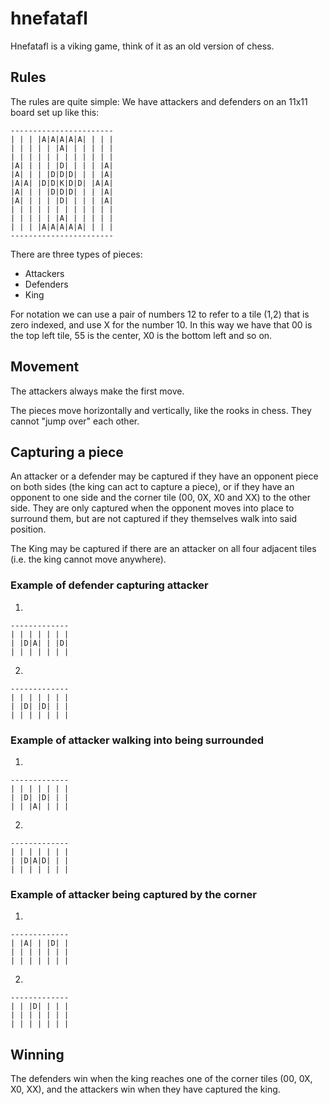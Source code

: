 # hnefatafl

Hnefatafl is a viking game, think of it as an old version of chess.

## Rules

The rules are quite simple: We have attackers and defenders on an 11x11 board set up like this:

```
-----------------------
| | | |A|A|A|A|A| | | |
| | | | | |A| | | | | |
| | | | | | | | | | | |
|A| | | | |D| | | | |A|
|A| | | |D|D|D| | | |A|
|A|A| |D|D|K|D|D| |A|A|
|A| | | |D|D|D| | | |A|
|A| | | | |D| | | | |A|
| | | | | | | | | | | |
| | | | | |A| | | | | |
| | | |A|A|A|A|A| | | |
-----------------------
```

There are three types of pieces:
 - Attackers
 - Defenders
 - King

For notation we can use a pair of numbers 12 to refer to a tile (1,2) that is zero indexed, and use X for the number 10.
In this way we have that 00 is the top left tile, 55 is the center, X0 is the bottom left and so on.

## Movement

The attackers always make the first move.

The pieces move horizontally and vertically, like the rooks in chess.
They cannot "jump over" each other.

## Capturing a piece

An attacker or a defender may be captured if they have an opponent piece on both sides (the king can act to capture a piece), or if they have an opponent to one side and the corner tile (00, 0X, X0 and XX) to the other side.
They are only captured when the opponent moves into place to surround them, but are not captured if they themselves walk into said position.

The King may be captured if there are an attacker on all four adjacent tiles (i.e. the king cannot move anywhere).

### Example of defender capturing attacker

 1.
 ```
-------------
| | | | | | |
| |D|A| | |D|
| | | | | | |
 ```

 2.
 ```
-------------
| | | | | | |
| |D| |D| | |
| | | | | | |
 ```

### Example of attacker walking into being surrounded

 1.
 ```
-------------
| | | | | | |
| |D| |D| | |
| | |A| | | |
 ```

 2.
 ```
-------------
| | | | | | |
| |D|A|D| | |
| | | | | | |
 ```

### Example of attacker being captured by the corner

 1.
 ```
-------------
| |A| | |D| |
| | | | | | |
| | | | | | |
 ```

 2.
 ```
-------------
| | |D| | | |
| | | | | | |
| | | | | | |
 ```

## Winning

The defenders win when the king reaches one of the corner tiles (00, 0X, X0, XX), and the attackers win when they have captured the king.
